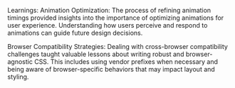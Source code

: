 Learnings:
Animation Optimization: The process of refining animation timings provided insights into the importance of optimizing animations for user experience. Understanding how users perceive and respond to animations can guide future design decisions.

Browser Compatibility Strategies: Dealing with cross-browser compatibility challenges taught valuable lessons about writing robust and browser-agnostic CSS. This includes using vendor prefixes when necessary and being aware of browser-specific behaviors that may impact layout and styling.
